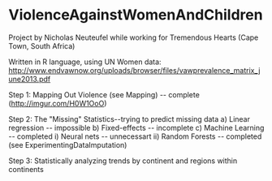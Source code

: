 ViolenceAgainstWomenAndChildren
===============================
Project by Nicholas Neuteufel while working for Tremendous Hearts (Cape Town, South Africa)


Written in R language, using UN Women data: http://www.endvawnow.org/uploads/browser/files/vawprevalence_matrix_june2013.pdf

Step 1: Mapping Out Violence (see Mapping) -- complete (http://imgur.com/H0W1OoO)

Step 2: The "Missing" Statistics--trying to predict missing data
a) Linear regression -- impossible
b) Fixed-effects -- incomplete
c) Machine Learning -- completed
i) Neural nets -- unnecessart
ii) Random Forests -- completed (see ExperimentingDataImputation)

Step 3: Statistically analyzing trends by continent and regions within continents
